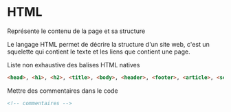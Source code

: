 # HTML
Représente le contenu de la page et sa structure

Le langage HTML permet de décrire la structure d'un site web, c'est un squelette qui contient
le texte et les liens que contient une page.

Liste non exhaustive des balises HTML natives
```html 
<head>, <h1>, <h2>, <title>, <body>, <header>, <footer>, <article>, <section>, <p>, <div>, <span>, <img>
```

Mettre des commentaires dans le code
```html
<!-- commentaires -->
```
